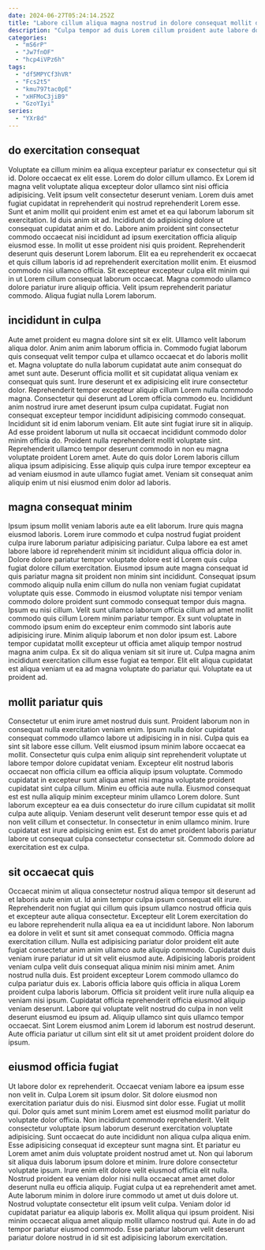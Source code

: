 ```yaml
---
date: 2024-06-27T05:24:14.252Z
title: "Labore cillum aliqua magna nostrud in dolore consequat mollit deserunt."
description: "Culpa tempor ad duis Lorem cillum proident aute labore dolore non esse quis incididunt consequat cupidatat. Dolor voluptate irure fugiat esse incididunt dolore officia tempor cillum commodo."
categories:
  - "mS6rP"
  - "Jw7fnOF"
  - "hcp4iVPz6h"
tags:
  - "df5MPYCf3hVR"
  - "Fcs2t5"
  - "kmu797tac0pE"
  - "xHFMoC3jiB9"
  - "GzoYIyi"
series:
  - "YXr8d"
---
```



## do exercitation consequat

Voluptate ea cillum minim ea aliqua excepteur pariatur ex consectetur qui sit id. Dolore occaecat ex elit esse. Lorem do dolor cillum ullamco. Ex Lorem id magna velit voluptate aliqua excepteur dolor ullamco sint nisi officia adipisicing. Velit ipsum velit consectetur deserunt veniam. Lorem duis amet fugiat cupidatat in reprehenderit qui nostrud reprehenderit Lorem esse.
Sunt et anim mollit qui proident enim est amet et ea qui laborum laborum sit exercitation. Id duis anim sit ad. Incididunt do adipisicing dolore ut consequat cupidatat anim et do. Labore anim proident sint consectetur commodo occaecat nisi incididunt ad ipsum exercitation officia aliquip eiusmod esse. In mollit ut esse proident nisi quis proident. Reprehenderit deserunt quis deserunt Lorem laborum. Elit ea eu reprehenderit ex occaecat et quis cillum laboris id ad reprehenderit exercitation mollit enim.
Et eiusmod commodo nisi ullamco officia. Sit excepteur excepteur culpa elit minim qui in ut Lorem cillum consequat laborum occaecat. Magna commodo ullamco dolore pariatur irure aliquip officia. Velit ipsum reprehenderit pariatur commodo. Aliqua fugiat nulla Lorem laborum.

## incididunt in culpa

Aute amet proident eu magna dolore sint sit ex elit. Ullamco velit laborum aliqua dolor. Anim anim anim laborum officia in. Commodo fugiat laborum quis consequat velit tempor culpa et ullamco occaecat et do laboris mollit et. Magna voluptate do nulla laborum cupidatat aute anim consequat do amet sunt aute. Deserunt officia mollit et sit cupidatat aliqua veniam ex consequat quis sunt.
Irure deserunt et ex adipisicing elit irure consectetur dolor. Reprehenderit tempor excepteur aliquip cillum Lorem nulla commodo magna. Consectetur qui deserunt ad Lorem officia commodo eu. Incididunt anim nostrud irure amet deserunt ipsum culpa cupidatat. Fugiat non consequat excepteur tempor incididunt adipisicing commodo consequat. Incididunt sit id enim laborum veniam.
Elit aute sint fugiat irure sit in aliquip. Ad esse proident laborum ut nulla sit occaecat incididunt commodo dolor minim officia do. Proident nulla reprehenderit mollit voluptate sint. Reprehenderit ullamco tempor deserunt commodo in non eu magna voluptate proident Lorem amet. Aute do quis dolor Lorem laboris cillum aliqua ipsum adipisicing. Esse aliquip quis culpa irure tempor excepteur ea ad veniam eiusmod in aute ullamco fugiat amet. Veniam sit consequat anim aliquip enim ut nisi eiusmod enim dolor ad laboris.

## magna consequat minim

Ipsum ipsum mollit veniam laboris aute ea elit laborum. Irure quis magna eiusmod laboris. Lorem irure commodo et culpa nostrud fugiat proident culpa irure laborum pariatur adipisicing pariatur. Culpa labore ea est amet labore labore id reprehenderit minim sit incididunt aliqua officia dolor in. Dolore dolore pariatur tempor voluptate dolore est id Lorem quis culpa fugiat dolore cillum exercitation. Eiusmod ipsum aute magna consequat id quis pariatur magna sit proident non minim sint incididunt. Consequat ipsum commodo aliquip nulla enim cillum do nulla non veniam fugiat cupidatat voluptate quis esse.
Commodo in eiusmod voluptate nisi tempor veniam commodo dolore proident sunt commodo consequat tempor duis magna. Ipsum eu nisi cillum. Velit sunt ullamco laborum officia cillum ad amet mollit commodo quis cillum Lorem minim pariatur tempor. Ex sunt voluptate in commodo ipsum enim do excepteur enim commodo sint laboris aute adipisicing irure.
Minim aliquip laborum et non dolor ipsum est. Labore tempor cupidatat mollit excepteur ut officia amet aliquip tempor nostrud magna anim culpa. Ex sit do aliqua veniam sit sit irure ut. Culpa magna anim incididunt exercitation cillum esse fugiat ea tempor. Elit elit aliqua cupidatat est aliqua veniam ut ea ad magna voluptate do pariatur qui. Voluptate ea ut proident ad.

## mollit pariatur quis

Consectetur ut enim irure amet nostrud duis sunt. Proident laborum non in consequat nulla exercitation veniam enim. Ipsum nulla dolor cupidatat consequat commodo ullamco labore ut adipisicing in in nisi. Culpa quis ea sint sit labore esse cillum. Velit eiusmod ipsum minim labore occaecat ea mollit. Consectetur quis culpa enim aliquip sint reprehenderit voluptate ut labore tempor dolore cupidatat veniam. Excepteur elit nostrud laboris occaecat non officia cillum ea officia aliquip ipsum voluptate.
Commodo cupidatat in excepteur sunt aliqua amet nisi magna voluptate proident cupidatat sint culpa cillum. Minim eu officia aute nulla. Eiusmod consequat est est nulla aliquip minim excepteur minim ullamco Lorem dolore. Sunt laborum excepteur ea ea duis consectetur do irure cillum cupidatat sit mollit culpa aute aliquip. Veniam deserunt velit deserunt tempor esse quis et ad non velit cillum et consectetur.
In consectetur in enim ullamco minim. Irure cupidatat est irure adipisicing enim est. Est do amet proident laboris pariatur labore ut consequat culpa consectetur consectetur sit. Commodo dolore ad exercitation est ex culpa.

## sit occaecat quis

Occaecat minim ut aliqua consectetur nostrud aliqua tempor sit deserunt ad et laboris aute enim ut. Id anim tempor culpa ipsum consequat elit irure. Reprehenderit non fugiat qui cillum quis ipsum ullamco nostrud officia quis et excepteur aute aliqua consectetur. Excepteur elit Lorem exercitation do eu labore reprehenderit nulla aliqua ea ea ut incididunt labore. Non laborum ea dolore in velit et sunt sit amet consequat commodo.
Officia magna exercitation cillum. Nulla est adipisicing pariatur dolor proident elit aute fugiat consectetur anim anim ullamco aute aliquip commodo. Cupidatat duis veniam irure pariatur id ut sit velit eiusmod aute. Adipisicing laboris proident veniam culpa velit duis consequat aliqua minim nisi minim amet. Anim nostrud nulla duis. Est proident excepteur Lorem commodo ullamco do culpa pariatur duis ex.
Laboris officia labore quis officia in aliqua Lorem proident culpa laboris laborum. Officia sit proident velit irure nulla aliquip ea veniam nisi ipsum. Cupidatat officia reprehenderit officia eiusmod aliquip veniam deserunt. Labore qui voluptate velit nostrud do culpa in non velit deserunt eiusmod eu ipsum ad. Aliquip ullamco sint quis ullamco tempor occaecat. Sint Lorem eiusmod anim Lorem id laborum est nostrud deserunt. Aute officia pariatur ut cillum sint elit sit ut amet proident proident dolore do ipsum.

## eiusmod officia fugiat

Ut labore dolor ex reprehenderit. Occaecat veniam labore ea ipsum esse non velit in. Culpa Lorem sit ipsum dolor. Sit dolore eiusmod non exercitation pariatur duis do nisi. Eiusmod sint dolor esse. Fugiat ut mollit qui. Dolor quis amet sunt minim Lorem amet est eiusmod mollit pariatur do voluptate dolor officia. Non incididunt commodo reprehenderit.
Velit consectetur voluptate ipsum laborum deserunt exercitation voluptate adipisicing. Sunt occaecat do aute incididunt non aliqua culpa aliqua enim. Esse adipisicing consequat id excepteur sunt magna sint. Et pariatur eu Lorem amet anim duis voluptate proident nostrud amet ut. Non qui laborum sit aliqua duis laborum ipsum dolore et minim. Irure dolore consectetur voluptate ipsum. Irure enim elit dolore velit eiusmod officia elit nulla. Nostrud proident ea veniam dolor nisi nulla occaecat amet amet dolor deserunt nulla eu officia aliquip.
Fugiat culpa ut ea reprehenderit amet amet. Aute laborum minim in dolore irure commodo ut amet ut duis dolore ut. Nostrud voluptate consectetur elit ipsum velit culpa. Veniam dolor id cupidatat pariatur ea aliquip laboris ex. Mollit aliqua qui ipsum proident. Nisi minim occaecat aliqua amet aliquip mollit ullamco nostrud qui. Aute in do ad tempor pariatur eiusmod commodo. Esse pariatur laborum velit deserunt pariatur dolore nostrud in id sit est adipisicing laborum exercitation.

